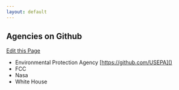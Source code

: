 ```yaml
---
layout: default
---
```


## Agencies on Github

<a class="btn btn-mini pull-right forkModalTrigger" href="https://github.com/lukecharde/govgit">Edit this Page</a>

- Environmental Protection Agency [https://github.com/USEPA]()
- FCC
- Nasa
- White House